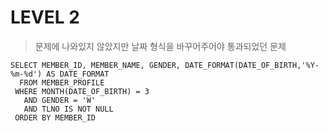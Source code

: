 # LEVEL 2
> 문제에 나와있지 않았지만 날짜 형식을 바꾸어주어야 통과되었던 문제


```mysql
SELECT MEMBER_ID, MEMBER_NAME, GENDER, DATE_FORMAT(DATE_OF_BIRTH,'%Y-%m-%d') AS DATE_FORMAT
  FROM MEMBER_PROFILE
 WHERE MONTH(DATE_OF_BIRTH) = 3
   AND GENDER = 'W'
   AND TLNO IS NOT NULL
 ORDER BY MEMBER_ID
 ```
